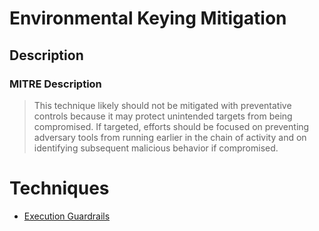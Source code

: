 
# Environmental Keying Mitigation

## Description

### MITRE Description

> This technique likely should not be mitigated with preventative controls because it may protect unintended targets from being compromised. If targeted, efforts should be focused on preventing adversary tools from running earlier in the chain of activity and on identifying subsequent malicious behavior if compromised.


# Techniques


* [Execution Guardrails](../techniques/Execution-Guardrails.md)

